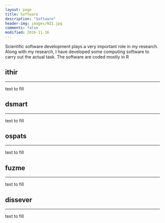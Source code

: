 ```yaml
---
layout: page
title: Software
description: "Software"
header-img: images/NZ1.jpg
comments: false
modified: 2016-11-16
---
```


Scientific software development plays a very important role in my research. Along with my research, I have developed some computing software to carry out the actual task. The software are coded mostly in R

## ithir
-----

text to fill

## dsmart
-----

text to fill

## ospats
-----

text to fill

## fuzme
-----

text to fill

## dissever
-----

text to fill
